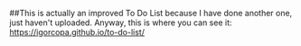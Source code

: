 ##This is actually an improved To Do List because I have done another one, just haven't uploaded.
Anyway, this is where you can see it: https://igorcopa.github.io/to-do-list/
